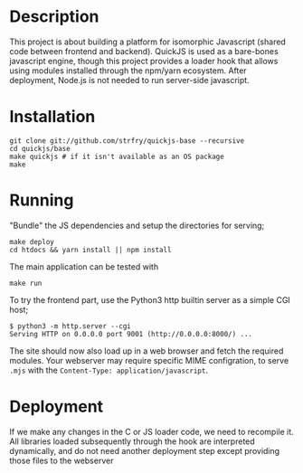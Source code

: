 # Description

This project is about building a platform for isomorphic Javascript (shared code between frontend and backend).
QuickJS is used as a bare-bones javascript engine, though this project provides a loader hook that allows
using modules installed through the npm/yarn ecosystem. After deployment, Node.js is not needed to run server-side javascript.

# Installation

    git clone git://github.com/strfry/quickjs-base --recursive
    cd quickjs/base
    make quickjs # if it isn't available as an OS package
    make


# Running

"Bundle" the JS dependencies and setup the directories for serving;

    make deploy
    cd htdocs && yarn install || npm install

The main application can be tested with

    make run

To try the frontend part, use the Python3 http builtin server as a simple CGI host;

    $ python3 -m http.server --cgi
    Serving HTTP on 0.0.0.0 port 9001 (http://0.0.0.0:8000/) ...

The site should now also load up in a web browser and fetch the required modules.
Your webserver may require specific MIME configration,
to serve `.mjs` with the `Content-Type: application/javascript`. 


# Deployment

If we make any changes in the C or JS loader code, we need to recompile it.
All libraries loaded subsequently through the hook are interpreted dynamically,
and do not need another deployment step except providing those files to the webserver
